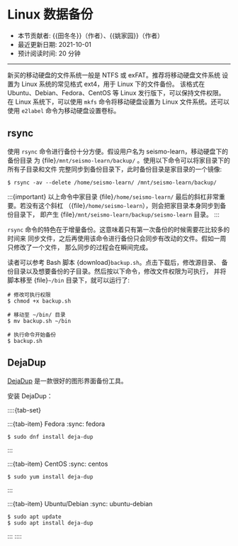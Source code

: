 # Linux 数据备份

- 本节贡献者: {{田冬冬}}（作者）、{{姚家园}}（作者）
- 最近更新日期: 2021-10-01
- 预计阅读时间: 20 分钟

---

新买的移动硬盘的文件系统一般是 NTFS 或 exFAT。推荐将移动硬盘文件系统
设置为 Linux 系统的常见格式 ext4，用于 Linux 下的文件备份。
该格式在 Ubuntu、Debian、Fedora、CentOS 等 Linux 发行版下，可以保持文件权限。
在 Linux 系统下，可以使用 `mkfs` 命令将移动硬盘设置为 Linux 文件系统。还可以
使用 `e2label` 命令为移动硬盘设置卷标。

## rsync

使用 `rsync` 命令进行备份十分方便。假设用户名为 seismo-learn，移动硬盘下的备份目录
为 {file}`/mnt/seismo-learn/backup/` 。使用以下命令可以将家目录下的所有子目录和文件
完整同步到备份目录下，此时备份目录是家目录的一个镜像:

```
$ rsync -av --delete /home/seismo-learn/ /mnt/seismo-learn/backup/
```

:::{important}
以上命令中家目录 {file}`/home/seismo-learn/` 最后的斜杠非常重要。若没有这个斜杠
（{file}`/home/seismo-learn`），则会把家目录本身同步到备份目录下，
即产生 {file}`/mnt/seismo-learn/backup/seismo-learn` 目录。
:::

`rsync` 命令的特色在于增量备份。这意味着只有第一次备份的时候需要花比较多的时间来
同步文件，之后再使用该命令进行备份只会同步有改动的文件。假如一周只修改了一个文件，
那么同步的过程会在瞬间完成。

读者可以参考 Bash 脚本 {download}`backup.sh`。点击下载后，修改源目录、
备份目录以及想要备份的子目录。然后按以下命令，修改文件权限为可执行，
并将脚本移至 {file}`~/bin` 目录下，就可以运行了:

```
# 修改可执行权限
$ chmod +x backup.sh

# 移动至 ~/bin/ 目录
$ mv backup.sh ~/bin

# 执行命令开始备份
$ backup.sh
```

## DejaDup

[DejaDup](https://wiki.gnome.org/Apps/DejaDup) 是一款很好的图形界面备份工具。

安装 DejaDup：

::::{tab-set}

:::{tab-item} Fedora
:sync: fedora

```
$ sudo dnf install deja-dup
```
:::

:::{tab-item} CentOS
:sync: centos

```
$ sudo yum install deja-dup
```
:::

:::{tab-item} Ubuntu/Debian
:sync: ubuntu-debian

```
$ sudo apt update
$ sudo apt install deja-dup
```
:::
::::
